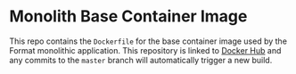 # Monolith Base Container Image

This repo contains the `Dockerfile` for the base container image used by the Format monolithic
application. This repository is linked to [Docker Hub](https://hub.docker.com/r/4ormat/monolith-base-image) and any
commits to the `master` branch will automatically trigger a new build.
